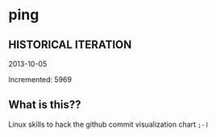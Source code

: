 # ping

## HISTORICAL ITERATION
2013-10-05

Incremented: 5969

## What is this?? 
Linux skills to hack the github commit visualization chart `;-)`
